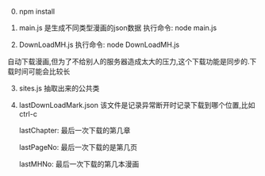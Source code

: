 
0. npm install 
1. main.js 是生成不同类型漫画的json数据 执行命令: node main.js

2. DownLoadMH.js  执行命令: node DownLoadMH.js 

自动下载漫画,但为了不给别人的服务器造成太大的压力,这个下载功能是同步的.下载时间可能会比较长

3. sites.js 抽取出来的公共类

4. lastDownLoadMark.json 该文件是记录异常断开时记录下载到哪个位置,比如ctrl-c

	lastChapter: 最后一次下载的第几章

	lastPageNo: 最后一次下载的是第几页

	lastMHNo: 最后一次下载的第几本漫画
